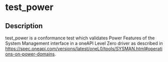 # test_power

## Description
test_power is a conformance test which validates Power Features of the System Management interface in a oneAPI Level Zero driver as described in https://spec.oneapi.com/versions/latest/oneL0/tools/SYSMAN.html#operations-on-power-domains.

